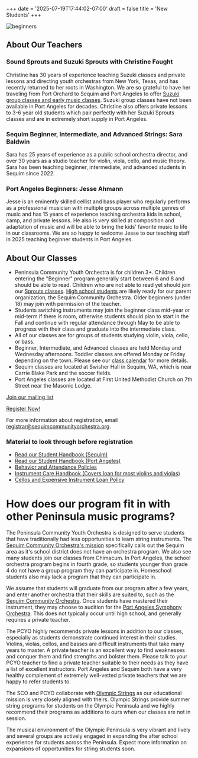 +++
date = '2025-07-19T17:44:02-07:00'
draft = false
title = 'New Students'
+++

![beginners](/images/pcyo-kids-sequim-beginners.png)
## About Our Teachers

### Sound Sprouts and Suzuki Sprouts with Christine Faught
Christine has 30 years of experience teaching Suzuki classes and private lessons and directing youth orchestras from New York, Texas, and has recently returned to her roots in Washington.  We are so grateful to have her traveling from Port Orchard to Sequim and Port Angeles to offer [Suzuki group classes and early music classes](/sprouts). Suzuki group classes have not been available in Port Angeles for decades.  Christine also offers private lessons to 3-6 year old students which pair perfectly with her Suzuki Sprouts classes and are in extremely short supply in Port Angeles.
### Sequim Beginner, Intermediate, and Advanced Strings: Sara Baldwin
Sara has 25 years of experience as a public school orchestra director, and over 30 years
as a studio teacher for violin, viola, cello, and music theory.  Sara has been teaching beginner, intermediate, and advanced students in Sequim since 2022.

### Port Angeles Beginners: Jesse Ahmann
Jesse is an eminently skilled cellist and bass player who regularly performs as a professional musician with multiple groups across multiple genres of music and has 15 years of experience teaching orchestra kids in school, camp, and private lessons.  He also is very skilled at composition and adaptation of music and will be able to bring the kids' favorite music to life in our classrooms. We are so happy to welcome Jesse to our teaching staff in 2025 teaching beginner students in Port Angeles.

## About Our Classes
- Peninsula Community Youth Orchestra is for children 3+. Children entering the "Beginner" program generally start between 6 and 8 and should be able to read. Children who are not able to read yet should join our [Sprouts classes](/sprouts).  [High school students](/high-school-students) are likely ready for our parent organization, the Sequim Community Orchestra.  Older beginners (under 18) may join with permission of the teacher.  
- Students switching instruments may join the beginner class mid-year or mid-term if there is room, otherwise students should plan to start in the Fall and continue with regular attendance through May to be able to progress with their class and graduate into the intermediate class. 
- All of our classes are for groups of students studying violin, viola, cello, or bass.
- Beginner, Intermediate, and Advanced classes are held Monday and Wednesday afternoons. Toddler classes are offered Monday or Friday depending on the town.  Please see our [class calendar](/calendar) for more details.
- Sequim classes are located at Swisher Hall in Sequim, WA, which is near Carrie Blake Park and the soccer fields.
- Port Angeles classes are located at First United Methodist Church on 7th Street near the Masonic Lodge.

[Join our mailing list](https://docs.google.com/forms/d/e/1FAIpQLScurZKvTNpv0szRfphVk_cIhgXW5aps4tpTj1Ee50dNgMF8mw/viewform?usp=sharing&ouid=107459316929255460073)

[Register Now!](https://jovial.org/pcyo/hello)

For more information about registration, email registrar@sequimcommunityorchestra.org.

### Material to look through before registration
- [Read our Student Handbook (Sequim)](/25-26_PCYO_Sequim_Handbook.pdf)
- [Read our Student Handbook (Port Angeles)](25-26_PortAngeles_Handbook.pdf)
- [Behavior and Attendance Policies](/PCYO-Policies_2025-2026.pdf)
- [Instrument Care Handbook (Covers loan for most violins and violas)](/Instrument%20Care.pdf)
- [Cellos and Expensive Instrument Loan Policy](/cellos_and_expensive_instrument_policy.pdf)

# How does our program fit in with other Peninsula music programs?

The Peninsula Community Youth Orchestra is designed to serve students that have traditionally
had less opportunities to learn string instruments.  The [Sequim Community Orchestra's mission](https://sequimcommunityorchestra.org/aboutUs.php)
specifically calls out the Sequim area as it's school district does not have an orchestra
program.  We also see many students join our classes from Chimacum. In Port Angeles, the 
school orchestra program begins in fourth grade, so students younger than grade 4 do not have a 
group program they can participate in.  Homeschool students also may lack a program that they can participate in.

We assume that students will graduate from our program after a few years, and enter another
orchestra that their skills are suited to, such as the [Sequim Community Orchestra](https://sequimcommunityorchestra.org/).  Once
students have mastered their instrument, they may choose to audition for the [Port Angeles
Symphony Orchestra](https://portangelessymphony.org/).  This does not typically occur until high school, and generally requires
a private teacher.

The PCYO highly recommends private lessons in addition to our classes, especially as students demonstrate continued interest in their studies. Violins, violas, cellos, and basses are difficult instruments that take many years to master.  A private teacher is an excellent way to find weaknesses and conquer them and find strengths and bolster them.  Please talk to your PCYO teacher to find a private teacher suitable to their needs as they have a list of excellent instructors.  Port Angeles and Sequim both have a very healthy complement of extremely well-vetted private teachers that we are happy to refer students to.

The SCO and PCYO collaborate with [Olympic Strings](https://www.olympicstringsworkshop.org/) as our educational mission is very closely aligned with theirs. Olympic Strings
provide summer string programs for students on the Olympic Peninsula and we highly recommend
their programs as additions to ours when our classes are not in session.

The musical environment of the Olympic Peninsula is very vibrant and lively and several groups
are actively engaged in expanding the after school experience for students across the Peninsula.  Expect more information on expansions of opportunities for string students soon.

